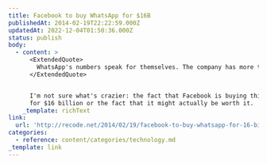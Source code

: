 ```yaml
---
title: Facebook to buy WhatsApp for $16B
publishedAt: 2014-02-19T22:22:59.000Z
updatedAt: 2022-12-04T01:50:36.000Z
status: publish
body:
  - content: >
      <ExtendedQuote>
        WhatsApp's numbers speak for themselves. The company has more than 450 million monthly active users on the platform, according to the company, with more than 70 percent of users returning to the app on a daily basis. The company has doubled in size over the past year, and sees more than half a billion photos sent over the service on a daily basis. Additionally, more than 200 million voice messages are sent on the service daily, along with more than 100 million videos sent.
      </ExtendedQuote>


      I'm not sure what's crazier: the fact that Facebook is buying this company
      for $16 billion or the fact that it might actually be worth it.
    _template: richText
link:
  url: 'http://recode.net/2014/02/19/facebook-to-buy-whatsapp-for-16-billion/'
categories:
  - reference: content/categories/technology.md
_template: link
---
```



